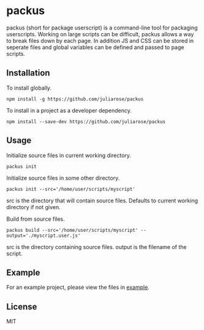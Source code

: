 # packus

packus (short for package userscript) is a command-line tool for packaging userscripts. Working on large scripts can be difficult, packus allows a way to break files down by each page. In addition JS and CSS can be stored in seperate files and global variables can be defined and passed to page scripts.

## Installation
To install globally.

```
npm install -g https://github.com/juliarose/packus
```

To install in a project as a developer dependency.

```
npm install --save-dev https://github.com/juliarose/packus
```

## Usage
Initialize source files in current working directory.

```
packus init
```

Initialize source files in some other directory.

```
packus init --src='/home/user/scripts/myscript'
```

src is the directory that will contain source files. Defaults to current working directory if not given.

Build from source files.

```
packus build --src='/home/user/scripts/myscript' --output='./myscript.user.js'
```

src is the directory containing source files.
output is the filename of the script.

## Example
For an example project, please view the files in [example](example).

## License
MIT